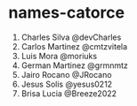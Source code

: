 # names-catorce

1. Charles Silva @devCharles
2. Carlos Martinez @cmtzvitela
3. Luis Mora @moriuks
4. German Martinez @grmnmtz
5. Jairo Rocano @JRocano
6. Jesus Solis @yesus0212
7. Brisa Lucia @Breeze2022

